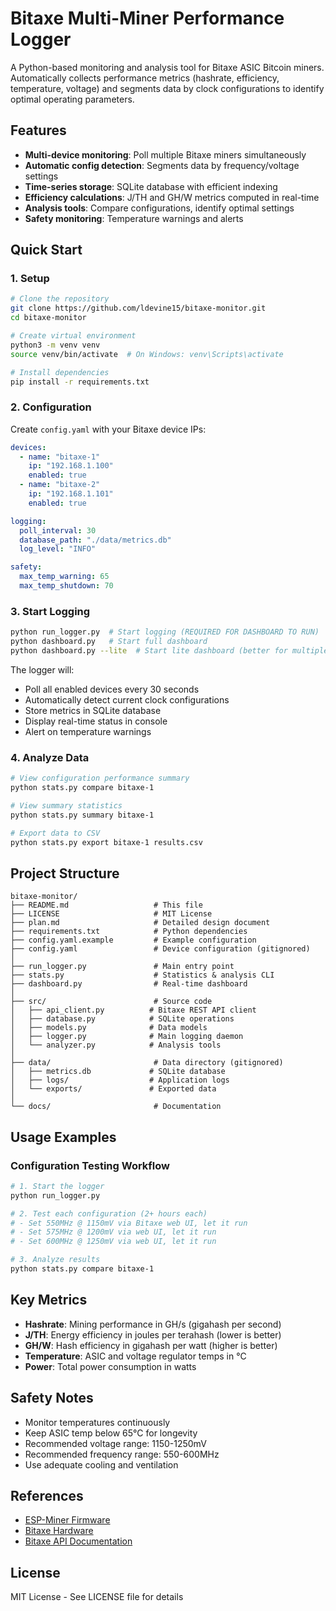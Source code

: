 # Bitaxe Multi-Miner Performance Logger

A Python-based monitoring and analysis tool for Bitaxe ASIC Bitcoin miners. Automatically collects performance metrics (hashrate, efficiency, temperature, voltage) and segments data by clock configurations to identify optimal operating parameters.

## Features

- **Multi-device monitoring**: Poll multiple Bitaxe miners simultaneously
- **Automatic config detection**: Segments data by frequency/voltage settings
- **Time-series storage**: SQLite database with efficient indexing
- **Efficiency calculations**: J/TH and GH/W metrics computed in real-time
- **Analysis tools**: Compare configurations, identify optimal settings
- **Safety monitoring**: Temperature warnings and alerts

## Quick Start

### 1. Setup

```bash
# Clone the repository
git clone https://github.com/ldevine15/bitaxe-monitor.git
cd bitaxe-monitor

# Create virtual environment
python3 -m venv venv
source venv/bin/activate  # On Windows: venv\Scripts\activate

# Install dependencies
pip install -r requirements.txt
```

### 2. Configuration

Create `config.yaml` with your Bitaxe device IPs:

```yaml
devices:
  - name: "bitaxe-1"
    ip: "192.168.1.100"
    enabled: true
  - name: "bitaxe-2"
    ip: "192.168.1.101"
    enabled: true

logging:
  poll_interval: 30
  database_path: "./data/metrics.db"
  log_level: "INFO"

safety:
  max_temp_warning: 65
  max_temp_shutdown: 70
```

### 3. Start Logging

```bash
python run_logger.py  # Start logging (REQUIRED FOR DASHBOARD TO RUN)
python dashboard.py   # Start full dashboard
python dashboard.py --lite  # Start lite dashboard (better for multipleminers)
```

The logger will:
- Poll all enabled devices every 30 seconds
- Automatically detect current clock configurations
- Store metrics in SQLite database
- Display real-time status in console
- Alert on temperature warnings

### 4. Analyze Data

```bash
# View configuration performance summary
python stats.py compare bitaxe-1

# View summary statistics
python stats.py summary bitaxe-1

# Export data to CSV
python stats.py export bitaxe-1 results.csv
```

## Project Structure

```
bitaxe-monitor/
├── README.md                   # This file
├── LICENSE                     # MIT License
├── plan.md                     # Detailed design document
├── requirements.txt            # Python dependencies
├── config.yaml.example         # Example configuration
├── config.yaml                 # Device configuration (gitignored)
│
├── run_logger.py               # Main entry point
├── stats.py                    # Statistics & analysis CLI
├── dashboard.py                # Real-time dashboard
│
├── src/                        # Source code
│   ├── api_client.py          # Bitaxe REST API client
│   ├── database.py            # SQLite operations
│   ├── models.py              # Data models
│   ├── logger.py              # Main logging daemon
│   └── analyzer.py            # Analysis tools
│
├── data/                       # Data directory (gitignored)
│   ├── metrics.db             # SQLite database
│   ├── logs/                  # Application logs
│   └── exports/               # Exported data
│
└── docs/                       # Documentation
```

## Usage Examples

### Configuration Testing Workflow

```bash
# 1. Start the logger
python run_logger.py

# 2. Test each configuration (2+ hours each)
# - Set 550MHz @ 1150mV via Bitaxe web UI, let it run
# - Set 575MHz @ 1200mV via web UI, let it run
# - Set 600MHz @ 1250mV via web UI, let it run

# 3. Analyze results
python stats.py compare bitaxe-1
```

## Key Metrics

- **Hashrate**: Mining performance in GH/s (gigahash per second)
- **J/TH**: Energy efficiency in joules per terahash (lower is better)
- **GH/W**: Hash efficiency in gigahash per watt (higher is better)
- **Temperature**: ASIC and voltage regulator temps in °C
- **Power**: Total power consumption in watts

## Safety Notes

- Monitor temperatures continuously
- Keep ASIC temp below 65°C for longevity
- Recommended voltage range: 1150-1250mV
- Recommended frequency range: 550-600MHz
- Use adequate cooling and ventilation
## References

- [ESP-Miner Firmware](https://github.com/bitaxeorg/ESP-Miner)
- [Bitaxe Hardware](https://github.com/skot/bitaxe)
- [Bitaxe API Documentation](https://osmu.wiki/bitaxe/api/)

## License

MIT License - See LICENSE file for details